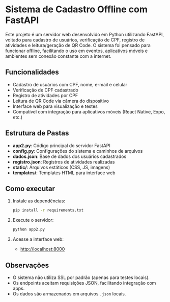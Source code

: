 # Sistema de Cadastro Offline com FastAPI

Este projeto é um servidor web desenvolvido em Python utilizando FastAPI, voltado para cadastro de usuários, verificação de CPF, registro de atividades e leitura/geração de QR Code. O sistema foi pensado para funcionar offline, facilitando o uso em eventos, aplicativos móveis e ambientes sem conexão constante com a internet.

## Funcionalidades

- Cadastro de usuários com CPF, nome, e-mail e celular
- Verificação de CPF cadastrado
- Registro de atividades por CPF
- Leitura de QR Code via câmera do dispositivo
- Interface web para visualização e testes
- Compatível com integração para aplicativos móveis (React Native, Expo, etc.)

## Estrutura de Pastas

- **app2.py**: Código principal do servidor FastAPI
- **config.py**: Configurações do sistema e caminhos de arquivos
- **dados.json**: Base de dados dos usuários cadastrados
- **registro.json**: Registros de atividades realizadas
- **static/**: Arquivos estáticos (CSS, JS, imagens)
- **templates/**: Templates HTML para interface web

## Como executar

1. Instale as dependências:
    ```sh
    pip install -r requirements.txt
    ```

2. Execute o servidor:
    ```sh
    python app2.py
    ```

3. Acesse a interface web:
    - [http://localhost:8000](http://localhost:8000)

## Observações

- O sistema não utiliza SSL por padrão (apenas para testes locais).
- Os endpoints aceitam requisições JSON, facilitando integração com apps.
- Os dados são armazenados em arquivos `.json` locais.

